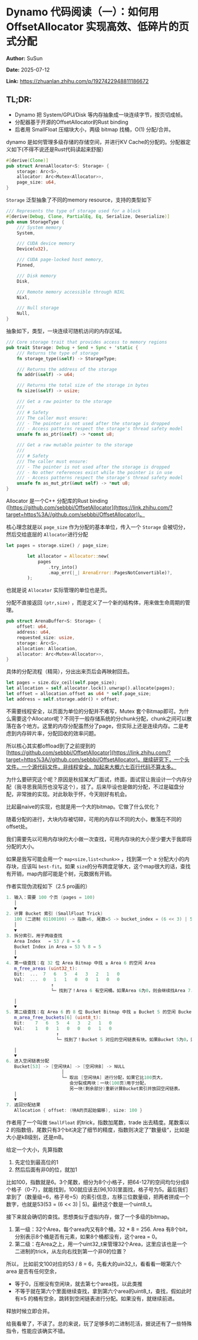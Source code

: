 # Dynamo 代码阅读（一）：如何用 OffsetAllocator 实现高效、低碎片的页式分配

**Author:** SuSun

**Date:** 2025-07-12

**Link:** https://zhuanlan.zhihu.com/p/1927422948811186672

## TL;DR:

-   Dynamo 把 System/GPU/Disk 等内存抽象成一块连续字节，按页切成帧。
-   分配器基于开源的OffsetAllocator的Rust binding
-   后者用 SmallFloat 压缩块大小，两级 bitmap 找桶，O(1) 分配/合并。

dynamo 是如何管理多级存储的存储空间，并进行KV Cache的分配的。分配器定义如下(不得不说还是Rust代码读起来舒服）

```rust
#[derive(Clone)]
pub struct ArenaAllocator<S: Storage> {
    storage: Arc<S>,
    allocator: Arc<Mutex<Allocator>>,
    page_size: u64,
}
```

`Storage` 泛型抽象了不同的memory resource，支持的类型如下

```rust
/// Represents the type of storage used for a block
#[derive(Debug, Clone, PartialEq, Eq, Serialize, Deserialize)]
pub enum StorageType {
    /// System memory
    System,

    /// CUDA device memory
    Device(u32),

    /// CUDA page-locked host memory,
    Pinned,

    /// Disk memory
    Disk,

    /// Remote memory accessible through NIXL
    Nixl,

    /// Null storage
    Null,
}
```

抽象如下，类型，一块连续可随机访问的内存区域。

```rust
/// Core storage trait that provides access to memory regions
pub trait Storage: Debug + Send + Sync + 'static {
    /// Returns the type of storage
    fn storage_type(&self) -> StorageType;

    /// Returns the address of the storage
    fn addr(&self) -> u64;

    /// Returns the total size of the storage in bytes
    fn size(&self) -> usize;

    /// Get a raw pointer to the storage
    ///
    /// # Safety
    /// The caller must ensure:
    /// - The pointer is not used after the storage is dropped
    /// - Access patterns respect the storage's thread safety model
    unsafe fn as_ptr(&self) -> *const u8;

    /// Get a raw mutable pointer to the storage
    ///
    /// # Safety
    /// The caller must ensure:
    /// - The pointer is not used after the storage is dropped
    /// - No other references exist while the pointer is in use
    /// - Access patterns respect the storage's thread safety model
    unsafe fn as_mut_ptr(&mut self) -> *mut u8;
}
```

Allocator 是一个C++ 分配库的Rust binding ([https://github.com/sebbbi/OffsetAllocator](https://link.zhihu.com/?target=https%3A//github.com/sebbbi/OffsetAllocator))。

核心理念就是以 `page_size` 作为分配的基本单位，传入一个 `Storage` 会被切分，然后交给底层的 `Allocator`进行分配

```rust
let pages = storage.size() / page_size;

        let allocator = Allocator::new(
            pages
                .try_into()
                .map_err(|_| ArenaError::PagesNotConvertible)?,
        );
```

也就是说 `Allocator` 实际管理的单位也是页。

分配不直接返回 `(ptr,size)` ，而是定义了一个新的结构体，用来做生命周期的管理。

```rust
pub struct ArenaBuffer<S: Storage> {
    offset: u64,
    address: u64,
    requested_size: usize,
    storage: Arc<S>,
    allocation: Allocation,
    allocator: Arc<Mutex<Allocator>>,
}
```

具体的分配流程（精简），分出出来页后会再映射回去。

```rust
let pages = size.div_ceil(self.page_size); 
let allocation = self.allocator.lock().unwrap().allocate(pages);
let offset = allocation.offset as u64 * self.page_size;
let address = self.storage.addr() + offset;
```

不需要线程安全，以页面为单位的分配并不难写，Mutex 套个Bitmap即可。为什么需要这个Allocator呢？不同于一般存储系统的分chunk分配，chunk之间可以散落在各个地方。这里的内存分配虽然分了page，但实际上还是连续内存。二是考虑到内存碎片率，分配回收的效率问题。

所以核心其实都offload到了之前提到的[https://github.com/sebbbi/OffsetAllocator](https://link.zhihu.com/?target=https%3A//github.com/sebbbi/OffsetAllocator)。继续研究下，一个头文件，一个源代码文件，非线程安全，加起来大概六七百行代码不算太多。

为什么要研究这个呢？原因是秋招某大厂面试，终面，面试官让我设计一个内存分配（我寻思我简历也没写这个），挂了。后来毕设也是做的分配，不过是磁盘分配，非常挫的实现。对此耿耿于怀，今天刚好有机会。

比起最naive的实现，也就是用一个大的bitmap。它做了什么优化？

随着分配的进行，大块内存被切碎，可用的内存以不同的大小，散落在不同的offset处。

我们需要先以可用内存块的大小做一次查找，可用内存块的大小至少要大于我即将分配的大小。

如果是我写可能会用一个 `map<size,list<chunk>>` ，找到第一个 ≥ 分配大小的内存块，应该叫 `best-fit`。如果 `size`的分布跨度足够大，这个map很大的话，查找有开销，map内部可能是个树，元数据有开销。

作者实现伪流程如下（2.5 pro画的）

```cpp
1. 输入：需要 100 个页 (pages = 100)
   │
   ▼
2. 计算 Bucket 索引 (SmallFloat Trick)
   100 (二进制 01100100) -> 指数=6, 尾数=5 -> bucket_index = (6 << 3) | 5 = 53
   │
   ▼
3. 拆分索引，用于两级查找
   Area Index   = 53 / 8 = 6
   Bucket Index in Area = 53 % 8 = 5
   │
   ▼
4. 第一级查找：在 32 位 Area Bitmap 中找 ≥ Area 6 的空闲 Area
   m_free_areas (uint32_t):
   Bit:  ...  7   6   5   4   3   2   1   0
   Val:  ...  0   1   1   0   0   1   0   0
                 ↑
                 └─ 找到了！Area 6 有空闲桶。如果Area 6为0，则会继续找Area 7...

   │
   ▼
5. 第二级查找：在 Area 6 的 8 位 Bucket Bitmap 中找 ≥ Bucket 5 的空闲 Bucket
   m_area_free_buckets[6] (uint8_t):
   Bit:    7   6   5   4   3   2   1   0
   Val:    1   0   1   0   0   0   1   0
                   ↑
                   └─ 找到了！Bucket 5 对应的空闲链表有块。如果Bucket 5为0，则会找Bucket 6, 7。

   │
   ▼
6. 进入空闲链表分配
   Bucket[53] -> [空闲块A] -> [空闲块B] -> NULL
                     │
                     └─ 取出 [空闲块A] 进行分配，如果它比100页大，
                        会分裂成两块：一块(100页)用于分配，
                        另一块(剩余部分)重新计算Bucket索引并放回空闲链表。
   │
   ▼
7. 返回分配结果
   Allocation { offset: (块A的页起始偏移), size: 100 }
```

作者用了一个叫做 `SmallFloat` 的trick，指数加尾数，trade 出去精度。尾数乘以 2 的指数倍，尾数只有3个bit决定了细节的精度，指数则决定了”数量级“，比如是大小是kB级别，还是mB。

给定一个大小，先算指数

1.  先定位到最高位的1
2.  然后后面有非0的位，就加1

比如100，指数就是6。3个尾数，细分为8个小格子，把64-127的空间均匀分成8个格子（0-7），就能找到，100就应该去\[96,103\]里面找，格子号为5。最后我们拿到了（数量级=6，格子号=5）的索引信息，左移三位数量级，把两者拼成一个数字，也就是53(53 = (6 << 3) | 5)。最终这个数是一个uint8\_t。

接下来就会确切的查找。思想类似于虚拟内存，做了一个多级的bitmap。

1.  第一级：32个Area，每个area内又有8个桶，32 \* 8 = 256. Area 有8个bit，分别表示8个桶是否有元素，如果8个桶都没有，这个area = 0。
2.  第二级：在Area之上，用一个uint32\_t来管理32个Area，这里应该也是一个二进制的trick，从左向右找到第一个非0的位置？

所以， 比如前文100对应的53 / 8 = 6，先看大的uin32\_t，看看看一眼第六个area 是否有任何空余，

-   等于0，压根没有空闲块，就去第七个area找，以此类推
-   不等于就在第六个里面继续查找，拿到第六个area的uint8\_t，查找，假如此时有≥5 的桶有空余，跳转到空闲链表进行分配。如果没有，就继续前进。

释放时候立即合并。

给我看晕了，不读了。总的来说，玩了足够多的二进制花活，据说还有了一些特殊指令，性能应该确实不错。